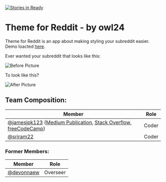 [![Stories in Ready](https://badge.waffle.io/chingu-coders/owl-24.png?label=ready&title=Ready)](https://waffle.io/chingu-coders/owl-24?utm_source=badge)
# Theme for Reddit - by owl24
Theme for Reddit is an app about making styling your subreddit easier. Demo loacted [here](https://chingu-coders.github.io/owl-24/).

Ever wanted your subreddit that looks like this:


![Before Picture](https://i.imgur.com/W47A9vj.png)


To look like this?


![After Picture](https://i.imgur.com/YMW86hQ.png)


## Team Composition:

| Member        | Role          |
| ------------- | ------------- |
| [@jamesjpk123](https://github.com/jamesjpk123) ([Medium Publication](https://medium.com/james-kerrane), [Stack Overflow](https://stackoverflow.com/users/8183858/james-kerrane), [freeCodeCamp](https://www.freecodecamp.org/jamesjpk123)) | Coder |
| [@sriram22](https://github.com/sriram22) | Coder |

### Former Members:

| Member        | Role          |
| ------------- | ------------- |
| [@devonnaew](https://github.com/devonnaew)      | Overseer |

